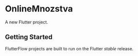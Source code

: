 # OnlineMnozstva

A new Flutter project.

## Getting Started

FlutterFlow projects are built to run on the Flutter _stable_ release.
